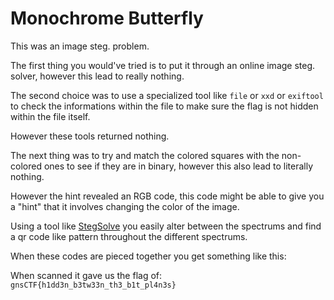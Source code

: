 <h1 id="monochrome-butterfly">Monochrome Butterfly</h1>
<p>This was an image steg. problem. </p>
<p>The first thing you would&#39;ve tried is to put it through an online image steg. solver, however this lead to really
nothing.</p>
<p>The second choice was to use a specialized tool like <code>file</code> or <code>xxd</code> or <code>exiftool</code> to check the informations within the file to make sure the flag is not hidden
within the file itself.</p>
<p>However these tools returned nothing.</p>
<p>The next thing was to try and match the colored squares with the non-colored ones to see if they are in binary, however this also lead to literally nothing.</p>
<p>However the hint revealed an RGB code, this code might be able to give you a &quot;hint&quot; that it involves changing the color of the image.</p>
<p>Using a tool like <a href="https://github.com/exoad-archive/gnsctf2021/raw/main/apps/stegsolve.jar">StegSolve</a> you easily alter between the spectrums and find a qr code like
pattern throughout the different spectrums.</p>
<p>When these codes are pieced together you get something like this:
<img src="https://github.com/exoad-archive/gnsctf2021/blob/main/assets/butterfly_qr.png?raw=true" alt=""></p>
<p>When scanned it gave us the flag of:
<code>gnsCTF{h1dd3n_b3tw33n_th3_b1t_pl4n3s}</code></p>
